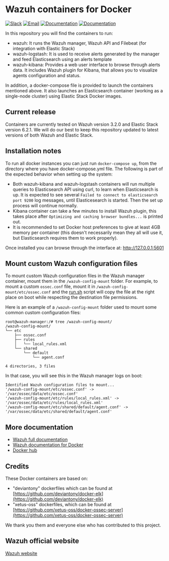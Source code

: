 # Wazuh containers for Docker

[![Slack](https://img.shields.io/badge/slack-join-blue.svg)](https://goo.gl/forms/M2AoZC4b2R9A9Zy12)
[![Email](https://img.shields.io/badge/email-join-blue.svg)](https://groups.google.com/forum/#!forum/wazuh)
[![Documentation](https://img.shields.io/badge/docs-view-green.svg)](https://documentation.wazuh.com)
[![Documentation](https://img.shields.io/badge/web-view-green.svg)](https://wazuh.com)

In this repository you will find the containers to run:

* wazuh: It runs the Wazuh manager, Wazuh API and Filebeat (for integration with Elastic Stack)
* wazuh-logstash: It is used to receive alerts generated by the manager and feed Elasticsearch using an alerts template
* wazuh-kibana: Provides a web user interface to browse through alerts data. It includes Wazuh plugin for Kibana, that allows you to visualize agents configuration and status.

In addition, a docker-compose file is provided to launch the containers mentioned above. It also launches an Elasticsearch container (working as a single-node cluster) using Elastic Stack Docker images.

## Current release

Containers are currently tested on Wazuh version 3.2.0 and Elastic Stack version 6.2.1. We will do our best to keep this repository updated to latest versions of both Wazuh and Elastic Stack.

## Installation notes

To run all docker instances you can just run ``docker-compose up``, from the directory where you have docker-compose.yml file. The following is part of the expected behavior when setting up the system:

* Both wazuh-kibana and wazuh-logstash containers will run multiple queries to Elasticsearch API using curl, to learn when Elasticsearch is up. It is expected to see several ``Failed to connect to elasticsearch port 9200`` log messages, until Elasticesearch is started. Then the set up process will continue normally.
* Kibana container can take a few minutes to install Wazuh plugin, this takes place after ``Optimizing and caching browser bundles...`` is printed out.
* It is recommended to set Docker host preferences to give at least 4GB memory per container (this doesn't necessarily mean they all will use it, but Elasticsearch requires them to work properly).

Once installed you can browse through the interface at: http://127.0.0.1:5601

## Mount custom Wazuh configuration files

To mount custom Wazuh configuration files in the Wazuh manager container, mount them in the `/wazuh-config-mount` folder. For example, to mount a custom `ossec.conf` file, mount it in `/wazuh-config-mount/etc/ossec.conf` and the [run.sh](wazuh/config/run.sh) script will copy the file at the right place on boot while respecting the destination file permissions.

Here is an example of a `/wazuh-config-mount` folder used to mount some common custom configuration files:
```
root@wazuh-manager:/# tree /wazuh-config-mount/
/wazuh-config-mount/
└── etc
    ├── ossec.conf
    ├── rules
    │   └── local_rules.xml
    └── shared
        └── default
            └── agent.conf

4 directories, 3 files
```

In that case, you will see this in the Wazuh manager logs on boot:
```
Identified Wazuh configuration files to mount...
'/wazuh-config-mount/etc/ossec.conf' -> '/var/ossec/data/etc/ossec.conf'
'/wazuh-config-mount/etc/rules/local_rules.xml' -> '/var/ossec/data/etc/rules/local_rules.xml'
'/wazuh-config-mount/etc/shared/default/agent.conf' -> '/var/ossec/data/etc/shared/default/agent.conf'
```

## More documentation

* [Wazuh full documentation](http://documentation.wazuh.com)
* [Wazuh documentation for Docker](https://documentation.wazuh.com/current/docker/index.html)
* [Docker hub](https://hub.docker.com/u/wazuh)

## Credits

These Docker containers are based on:

*  "deviantony" dockerfiles which can be found at [https://github.com/deviantony/docker-elk](https://github.com/deviantony/docker-elk)
*  "xetus-oss" dockerfiles, which can be found at [https://github.com/xetus-oss/docker-ossec-server](https://github.com/xetus-oss/docker-ossec-server)

We thank you them and everyone else who has contributed to this project.

## Wazuh official website

[Wazuh website](http://wazuh.com)
